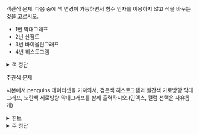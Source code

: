 객관식 문제. 다음 중에 색 변경이 가능하면서 함수 인자를 이용하지 않고 색을 바꾸는 것을 고르시오.
- 1번 막대그래프
- 2번 산점도
- 3번 바이올린그래프
- 4번 히스토그램

<details>
<summary>객 정답</summary>
<div markdown="1">

4번 바이올린그래프
set_facecolor(), set_edgecolor()

</div>
</details>


주관식 문제


시본에서 penguins 데이터셋을 가져와서, 검은색 히스토그램과 빨간색 가로방향 막대그래프, 노란색 세로방향 막대그래프를 함께 출력하시오.(인덱스, 컬럼 선택은 자유롭게)


<details>
<summary>힌트</summary>
<div markdown="1">

subplot을 사용하여 함께 출력하기
인자는 color
숫자를 다루는 컬럼을 호출해서 사용하기

</div>
</details>

<details>
<summary>주 정답</summary>
<div markdown="1">

>  **어라 짱구잖아? 누가 봐도 짱구인걸**

![image](https://github.com/sejongsmarcle/2023_Autumn_DataAnalysisStudy/assets/128358741/e24d9138-a9e0-4515-9cc6-b3fd829d7c11)

```python

import numpy as np
import pandas as pd
import seaborn as sns
import matplotlib
import matplotlib.pyplot as plt

penguins = sns.load_dataset('penguins')
penguins

plt.subplot(3,1,1)
plt.hist(penguins['bill_length_mm'],color='black')
plt.subplot(3,1,2)
plt.barh(penguins['bill_length_mm'],color='red',height = 1,width=0.2)
plt.subplot(3,1,3)
plt.bar(penguins['bill_length_mm'],color='yellow',height = 1,width= 0.2)

```

</div>
</details>
